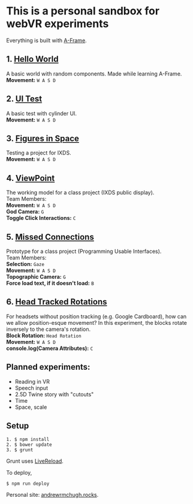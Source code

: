 # This is a personal sandbox for webVR experiments

Everything is built with [A-Frame](https://aframe.io).

## 1. [Hello World](1--helloworld.html)
A basic world with random components. Made while learning A-Frame.<br>
**Movement:** `W A S D`

## 2. [UI Test](2--ui.html)
A basic test with cylinder UI.<br>
**Movement:** `W A S D`

## 3. [Figures in Space](3--figures-in-space.html)
Testing a project for IXDS.<br>
**Movement:** `W A S D`

## 4. [ViewPoint](4--viewpoint.html)
The working model for a class project (IXDS public display).<br>
Team Members:<br>
**Movement:** `W A S D`<br>
**God Camera:** `G`<br>
**Toggle Click Interactions:** `C`

## 5. [Missed Connections](5--missed-connections.html)
Prototype for a class project (Programming Usable Interfaces).<br>
Team Members:<br>
**Selection:** `Gaze`<br>
**Movement:** `W A S D`<br>
**Topographic Camera:** `G`<br>
**Force load text, if it doesn't load:** `B`

## 6. [Head Tracked Rotations](6--head-tracked-rotations.html)
For headsets without position tracking (e.g. Google Cardboard), how can we allow position-esque movement? In this experiment, the blocks rotate inversely to the camera's rotation.<br>
**Block Rotation:** `Head Rotation`<br>
**Movement:** `W A S D`<br>
**console.log(Camera Attributes):** `C`

## Planned experiments:
- Reading in VR
- Speech input
- 2.5D Twine story with "cutouts"
- Time
- Space, scale

## Setup
```
1. $ npm install
2. $ bower update
3. $ grunt
```
Grunt uses [LiveReload](https://chrome.google.com/webstore/detail/livereload/jnihajbhpnppcggbcgedagnkighmdlei).

To deploy,
```
$ npm run deploy
```

Personal site: [andrewrmchugh.rocks](http://andrewrmchugh.rocks).

